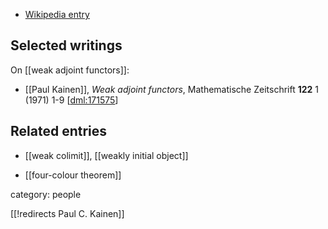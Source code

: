 
* [Wikipedia entry](https://en.wikipedia.org/wiki/Paul_Chester_Kainen)

## Selected writings

On [[weak adjoint functors]]:

* [[Paul Kainen]], *Weak adjoint functors*, Mathematische Zeitschrift **122** 1 (1971) 1-9 &lbrack;[dml:171575](https://eudml.org/doc/171575)&rbrack;


## Related entries

* [[weak colimit]], [[weakly initial object]]

* [[four-colour theorem]]

category: people

[[!redirects Paul C. Kainen]]


